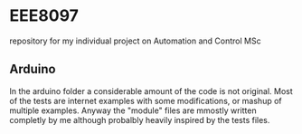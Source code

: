 # EEE8097
repository for my individual project on Automation and Control MSc

## Arduino
In the arduino folder a considerable amount of the code is not original. 
Most of the tests are internet examples with some modifications, or mashup of multiple examples.
Anyway the "module" files are mmostly written completly by me although probalbly heavily inspired by the tests files.
